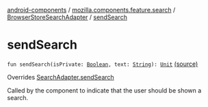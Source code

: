 [android-components](../../index.md) / [mozilla.components.feature.search](../index.md) / [BrowserStoreSearchAdapter](index.md) / [sendSearch](./send-search.md)

# sendSearch

`fun sendSearch(isPrivate: `[`Boolean`](https://kotlinlang.org/api/latest/jvm/stdlib/kotlin/-boolean/index.html)`, text: `[`String`](https://kotlinlang.org/api/latest/jvm/stdlib/kotlin/-string/index.html)`): `[`Unit`](https://kotlinlang.org/api/latest/jvm/stdlib/kotlin/-unit/index.html) [(source)](https://github.com/mozilla-mobile/android-components/blob/master/components/feature/search/src/main/java/mozilla/components/feature/search/BrowserStoreSearchAdapter.kt#L32)

Overrides [SearchAdapter.sendSearch](../-search-adapter/send-search.md)

Called by the component to indicate that the user should be shown a search.

